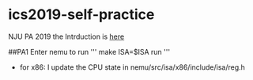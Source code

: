 # ics2019-self-practice
NJU PA 2019
the Intrduction is [here](https://nju-projectn.github.io/ics-pa-gitbook/ics2019/)

##PA1
Enter nemu to run
'''
make ISA=$ISA run
'''
* for x86: I update the CPU state in nemu/src/isa/x86/include/isa/reg.h





